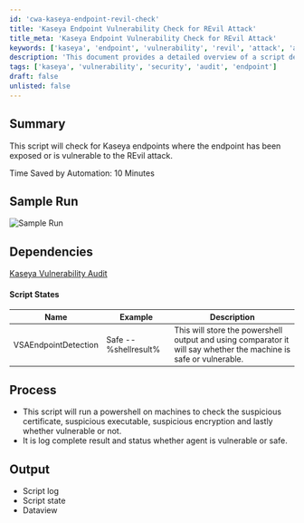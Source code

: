 ```yaml
---
id: 'cwa-kaseya-endpoint-revil-check'
title: 'Kaseya Endpoint Vulnerability Check for REvil Attack'
title_meta: 'Kaseya Endpoint Vulnerability Check for REvil Attack'
keywords: ['kaseya', 'endpoint', 'vulnerability', 'revil', 'attack', 'audit']
description: 'This document provides a detailed overview of a script designed to check Kaseya endpoints for vulnerabilities related to the REvil attack. It includes information on dependencies, process flow, and expected outputs, aimed at enhancing endpoint security.'
tags: ['kaseya', 'vulnerability', 'security', 'audit', 'endpoint']
draft: false
unlisted: false
---
```

## Summary

This script will check for Kaseya endpoints where the endpoint has been exposed or is vulnerable to the REvil attack.

Time Saved by Automation: 10 Minutes

## Sample Run

![Sample Run](..\..\..\static\img\Kaseya-Endpoint-Vulnerability-Detection\image_1.png)

## Dependencies

[Kaseya Vulnerability Audit](https://proval.itglue.com/DOC-5078775-7836236)

#### Script States

| Name                     | Example                   | Description                                                                                     |
|--------------------------|---------------------------|-------------------------------------------------------------------------------------------------|
| VSAEndpointDetection      | Safe -- %shellresult%     | This will store the powershell output and using comparator it will say whether the machine is safe or vulnerable. |

## Process

- This script will run a powershell on machines to check the suspicious certificate, suspicious executable, suspicious encryption and lastly whether vulnerable or not.
- It is log complete result and status whether agent is vulnerable or safe.

## Output

- Script log
- Script state
- Dataview



